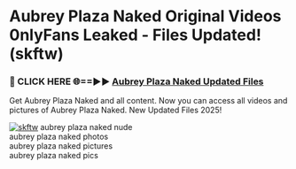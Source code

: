 # Aubrey Plaza Naked Original Videos 0nlyFans Leaked - Files Updated! (skftw)

<h3>🔴 CLICK HERE 🌐==►► <a href="https://tinyurl.com/up5wt9bj" rel="nofollow">Aubrey Plaza Naked Updated Files</a></h3>

Get Aubrey Plaza Naked and all content. Now you can access all videos and pictures of Aubrey Plaza Naked. New Updated Files 2025!

[![skftw](https://i.imgur.com/ABiUzMV.gif)](https://tinyurl.com/up5wt9bj)
aubrey plaza naked nude<br>
aubrey plaza naked photos<br>
aubrey plaza naked pictures<br>
aubrey plaza naked pics